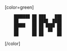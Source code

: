 [color=green]


        ███████ ██ ███    ███
        ██      ██ ████  ████
        █████   ██ ██ ████ ██
        ██      ██ ██  ██  ██
        ██      ██ ██      ██ 

[/color]    
